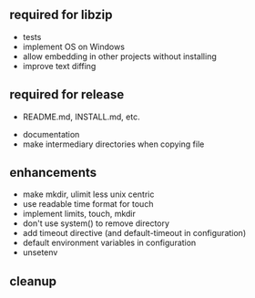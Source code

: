 ## required for libzip

* tests
* implement OS on Windows
* allow embedding in other projects without installing
* improve text diffing

## required for release

- README.md, INSTALL.md, etc.
* documentation
* make intermediary directories when copying file

## enhancements

* make mkdir, ulimit less unix centric
* use readable time format for touch
* implement limits, touch, mkdir
* don't use system() to remove directory
* add timeout directive (and default-timeout in configuration)
* default environment variables in configuration
* unsetenv

## cleanup


